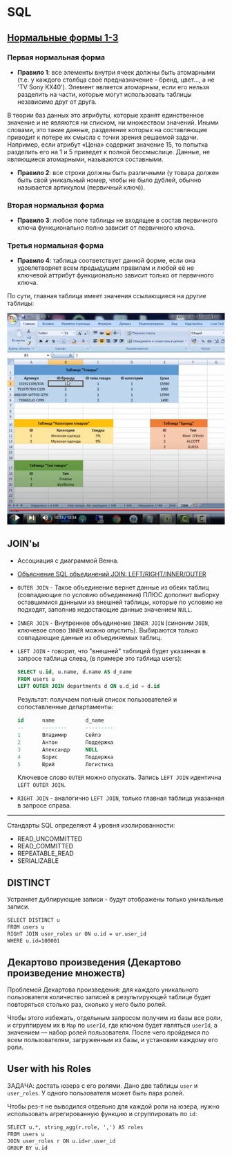 # SQL

## [Нормальные формы 1-3](https://www.youtube.com/watch?v=_GQaTW6N1GY)

### Первая нормальная форма
* **Правило 1**: все элементы внутри ячеек должны быть атомарными (т.е. у каждого столбца своё предназначение - бренд, цвет..., а не 'TV Sony KX40').
Элемент является атомарным, если его нельзя разделить на части, которые могут использовать таблицы независимо друг от друга.

В теории баз данных это атрибуты, которые хранят единственное значение и не являются ни списком, ни множеством значений. 
Иными словами, это такие данные, разделение которых на составляющие приводит к потере их смысла с точки зрения решаемой задачи. 
Например, если атрибут «Цена» содержит значение 15, то попытка разделить его на 1 и 5 приведет к полной бессмыслице.
Данные, не являющиеся атомарными, называются составными.

* **Правило 2**: все строки должны быть различными (у товара должен быть свой уникальный номер, чтобы не было дублей, обычно называется артикулом (первичный ключ)).

### Вторая нормальная форма
* **Правило 3**: любое поле таблицы не входящее в состав первичного ключа функционально полно зависит от первичного ключа. 

### Третья нормальная форма
* **Правило 4**: таблица соответствует данной форме, если она удовлетворяет всем предыдущим правилам и любой её не ключевой аттрибут функционально зависит только от первичного ключа.

По сути, главная таблица имеет значения ссылающиеся на другие таблицы:

![img](https://github.com/SergiaS/programmer-tech-wiki/blob/master/src/main/resources/img/sql_nf3.png?raw=true)




## JOIN'ы
* Ассоциация с диаграммой Венна.
* [Объяснение SQL объединений JOIN: LEFT/RIGHT/INNER/OUTER](http://www.skillz.ru/dev/php/article-Obyasnenie_SQL_obedinenii_JOIN_INNER_OUTER.html)
* `OUTER JOIN` - Такое объединение вернет данные из обеих таблиц (совпадающие по условию объединения) ПЛЮС дополнит 
  выборку оставшимися данными из внешней таблицы, которые по условию не подходят, заполнив недостающие данные значением `NULL`.

* `INNER JOIN` - Внутреннее объединение `INNER JOIN` (синоним `JOIN`, ключевое слово `INNER` можно опустить).
Выбираются только совпадающие данные из объединяемых таблиц.

* `LEFT JOIN` - говорит, что "внешней" таблицей будет указанная в запросе таблица слева, (в примере это таблица users):
    ```sql
    SELECT u.id, u.name, d.name AS d_name
    FROM users u
    LEFT OUTER JOIN departments d ON u.d_id = d.id
    ```
    Результат: получаем полный список пользователей и сопоставленные департаменты:
    ```sql
    id      name          d_name
    --      --------      ---------
    1       Владимир      Сейлз
    2       Антон         Поддержка
    3       Александр     NULL
    4       Борис         Поддержка
    5       Юрий          Логистика
    ```
  Ключевое слово `OUTER` можно опускать. Запись `LEFT JOIN` идентична `LEFT OUTER JOIN`.

* `RIGHT JOIN` - аналогично `LEFT JOIN`, только главная таблица указанная в запросе справа.


***

Стандарты SQL определяют 4 уровня изолированности:
* READ_UNCOMMITTED
* READ_COMMITTED
* REPEATABLE_READ
* SERIALIZABLE




## DISTINCT
Устраняет дублирующие записи - будут отображены только уникальные записи.
```postgresql
SELECT DISTINCT u
FROM users u
RIGHT JOIN user_roles ur ON u.id = ur.user_id
WHERE u.id=100001
```


## Декартово произведения (Декартово произведение множеств)
Проблемой Декартова произведения: 
для каждого уникального пользователя количество записей в результирующей таблице будет повторяться столько раз, 
сколько у него было ролей.

Чтобы этого избежать, отдельным запросом получим из базы все роли, и сгруппируем их в `Map` по `userId`, 
где ключом будет являться `userId`, а значением — набор ролей пользователя. 
После чего пройдемся по всем пользователям, загруженным из базы, и установим каждому его роли.


## User with his Roles
ЗАДАЧА: достать юзера с его ролями. Дано две таблицы `user` и `user_roles`. У одного пользователя может быть пара ролей.

Чтобы рез-т не выводился отдельно для каждой роли на юзера, нужно использовать агрегированную функцию и сгруппировать по `id`:
```postgresql
SELECT u.*, string_agg(r.role, ',') AS roles
FROM users u
JOIN user_roles r ON u.id=r.user_id
GROUP BY u.id
```


